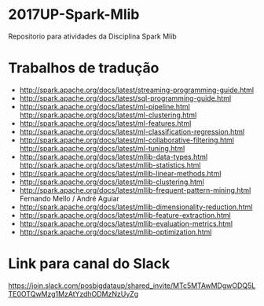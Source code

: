 # 2017UP-Spark-Mlib
Repositorio para atividades da Disciplina Spark Mlib

# Trabalhos de tradução
* http://spark.apache.org/docs/latest/streaming-programming-guide.html
* http://spark.apache.org/docs/latest/sql-programming-guide.html
* http://spark.apache.org/docs/latest/ml-pipeline.html  http://spark.apache.org/docs/latest/ml-clustering.html
* http://spark.apache.org/docs/latest/ml-features.html
* http://spark.apache.org/docs/latest/ml-classification-regression.html
* http://spark.apache.org/docs/latest/ml-collaborative-filtering.html  http://spark.apache.org/docs/latest/ml-tuning.html
* http://spark.apache.org/docs/latest/mllib-data-types.html http://spark.apache.org/docs/latest/mllib-statistics.html
* http://spark.apache.org/docs/latest/mllib-linear-methods.html
* http://spark.apache.org/docs/latest/mllib-clustering.html 
* http://spark.apache.org/docs/latest/mllib-frequent-pattern-mining.html Fernando Mello / André Aguiar
* http://spark.apache.org/docs/latest/mllib-dimensionality-reduction.html 
* http://spark.apache.org/docs/latest/mllib-feature-extraction.html
* http://spark.apache.org/docs/latest/mllib-evaluation-metrics.html
* http://spark.apache.org/docs/latest/mllib-optimization.html






# Link para canal do Slack
https://join.slack.com/posbigdataup/shared_invite/MTc5MTAwMDgwODQ5LTE0OTQwMzg1MzAtYzdhODMzNzUyZg
